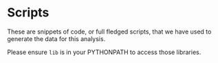 # Scripts

These are snippets of code, or full fledged scripts, that we have used to generate the data
for this analysis. 

 Please ensure `lib` is in your PYTHONPATH to access those libraries.